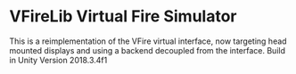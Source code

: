 # VFireLib Virtual Fire Simulator

This is a reimplementation of the VFire virtual interface, now targeting head mounted displays and using a backend decoupled from the interface. Build in Unity Version 2018.3.4f1